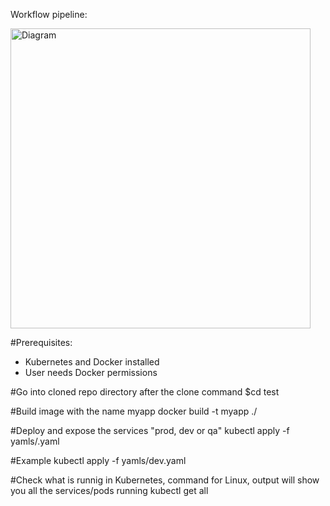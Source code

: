 Workflow pipeline:


<img width="480" alt="Diagram" src="https://user-images.githubusercontent.com/47504700/109980536-a2ffb280-7cc5-11eb-9b4a-61dd1a673a51.png">



#Prerequisites: 
- Kubernetes and Docker installed
- User needs Docker permissions

#Go into cloned repo directory after the clone command
$cd test

#Build image with the name myapp
docker build -t myapp ./

#Deploy and expose the services "prod, dev or qa"
kubectl apply -f yamls/<env>.yaml

#Example
kubectl apply -f yamls/dev.yaml

#Check what is runnig in Kubernetes, command for Linux, output will show you all the services/pods running
kubectl get all
